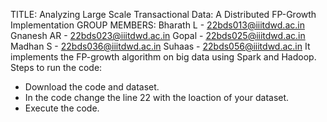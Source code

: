 TITLE: Analyzing Large Scale Transactional Data: A Distributed FP-Growth Implementation
GROUP MEMBERS:
  Bharath L  - 22bds013@iiitdwd.ac.in
  Gnanesh AR - 22bds023@iiitdwd.ac.in
  Gopal      - 22bds025@iiitdwd.ac.in
  Madhan S   - 22bds036@iiitdwd.ac.in
  Suhaas     - 22bds056@iiitdwd.ac.in
It implements the FP-growth algorithm on big data using Spark and Hadoop.
Steps to run the code:
  - Download the code and dataset.
  - In the code change the line 22 with the loaction of your dataset.
  - Execute the code.
